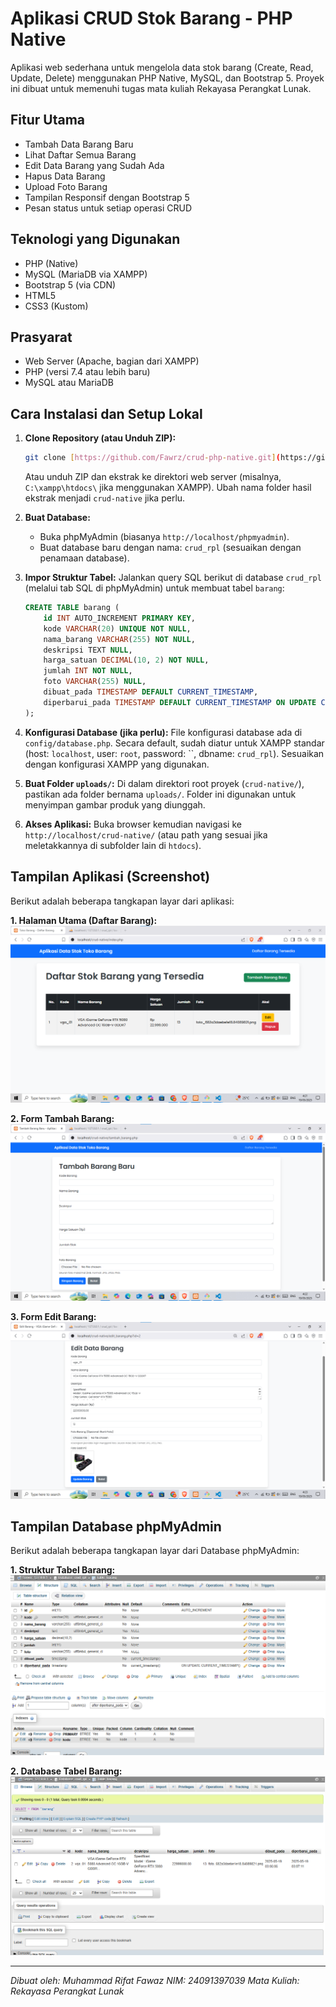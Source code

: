 # Aplikasi CRUD Stok Barang - PHP Native

Aplikasi web sederhana untuk mengelola data stok barang (Create, Read, Update, Delete) menggunakan PHP Native, MySQL, dan Bootstrap 5. 
Proyek ini dibuat untuk memenuhi tugas mata kuliah Rekayasa Perangkat Lunak.

## Fitur Utama
- Tambah Data Barang Baru
- Lihat Daftar Semua Barang
- Edit Data Barang yang Sudah Ada
- Hapus Data Barang
- Upload Foto Barang
- Tampilan Responsif dengan Bootstrap 5
- Pesan status untuk setiap operasi CRUD

## Teknologi yang Digunakan
- PHP (Native)
- MySQL (MariaDB via XAMPP)
- Bootstrap 5 (via CDN)
- HTML5
- CSS3 (Kustom)

## Prasyarat
- Web Server (Apache, bagian dari XAMPP)
- PHP (versi 7.4 atau lebih baru)
- MySQL atau MariaDB

## Cara Instalasi dan Setup Lokal
1.  **Clone Repository (atau Unduh ZIP):**
    ```bash
    git clone [https://github.com/Fawrz/crud-php-native.git](https://github.com/Fawrz/crud-php-native.git)
    ```
    Atau unduh ZIP dan ekstrak ke direktori web server (misalnya, `C:\xampp\htdocs\` jika menggunakan XAMPP). Ubah nama folder hasil ekstrak menjadi `crud-native` jika perlu.

2.  **Buat Database:**
    * Buka phpMyAdmin (biasanya `http://localhost/phpmyadmin`).
    * Buat database baru dengan nama: `crud_rpl` (sesuaikan dengan penamaan database).

3.  **Impor Struktur Tabel:**
    Jalankan query SQL berikut di database `crud_rpl` (melalui tab SQL di phpMyAdmin) untuk membuat tabel `barang`:
    ```sql
    CREATE TABLE barang (
        id INT AUTO_INCREMENT PRIMARY KEY,
        kode VARCHAR(20) UNIQUE NOT NULL,
        nama_barang VARCHAR(255) NOT NULL,
        deskripsi TEXT NULL,
        harga_satuan DECIMAL(10, 2) NOT NULL,
        jumlah INT NOT NULL,
        foto VARCHAR(255) NULL,
        dibuat_pada TIMESTAMP DEFAULT CURRENT_TIMESTAMP,
        diperbarui_pada TIMESTAMP DEFAULT CURRENT_TIMESTAMP ON UPDATE CURRENT_TIMESTAMP
    );
    ```

4.  **Konfigurasi Database (jika perlu):**
    File konfigurasi database ada di `config/database.php`. Secara default, sudah diatur untuk XAMPP standar (host: `localhost`, user: `root`, password: ``, dbname: `crud_rpl`). Sesuaikan dengan konfigurasi XAMPP yang digunakan.

5.  **Buat Folder `uploads/`:**
    Di dalam direktori root proyek (`crud-native/`), pastikan ada folder bernama `uploads/`. Folder ini digunakan untuk menyimpan gambar produk yang diunggah.

6.  **Akses Aplikasi:**
    Buka browser kemudian navigasi ke `http://localhost/crud-native/` (atau path yang sesuai jika meletakkannya di subfolder lain di `htdocs`).

## Tampilan Aplikasi (Screenshot)

Berikut adalah beberapa tangkapan layar dari aplikasi:

**1. Halaman Utama (Daftar Barang):**
![Halaman Utama](screenshots/halaman_utama.png) 

**2. Form Tambah Barang:**
![Form Tambah Barang](screenshots/form_tambah.png)

**3. Form Edit Barang:**
![Form Edit Barang](screenshots/form_edit.png)

## Tampilan Database phpMyAdmin

Berikut adalah beberapa tangkapan layar dari Database phpMyAdmin:

**1. Struktur Tabel Barang:**
![Struktur Tabel Barang](screenshots/struktur_tabel_barang.png) 

**2. Database Tabel Barang:**
![Database Tabel Barang](screenshots/database_tabel_barang.png)

---
*Dibuat oleh: Muhammad Rifat Fawaz*
*NIM: 24091397039*
*Mata Kuliah: Rekayasa Perangkat Lunak*
```